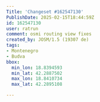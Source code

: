 ```yaml
---
Title: 'Changeset #162547130'
PublishDate: 2025-02-15T18:44:59Z
id: 162547130
user: ratrun
comment: osmi routing view fixes
created_by: JOSM/1.5 (19307 de)
tags:
- Montenegro
- Budva
bbox:
  min_lon: 18.8394593
  min_lat: 42.2887502
  max_lon: 18.8410734
  max_lat: 42.2895108

---
```

